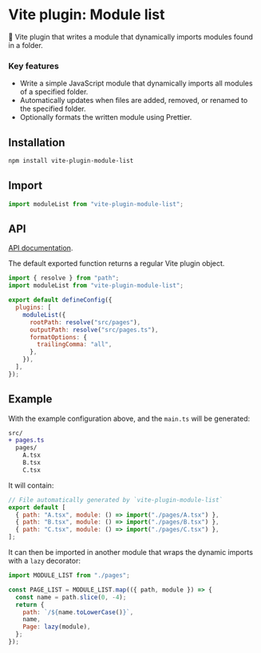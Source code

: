 # Vite plugin: Module list

🧶 Vite plugin that writes a module that dynamically imports modules found in a folder.

### Key features

- Write a simple JavaScript module that dynamically imports all modules of a specified folder.
- Automatically updates when files are added, removed, or renamed to the specified folder.
- Optionally formats the written module using Prettier.

## Installation

```bash
npm install vite-plugin-module-list
```

## Import

```js
import moduleList from "vite-plugin-module-list";
```

## API

[API documentation](./doc/README.md).

The default exported function returns a regular Vite plugin object.

```js
import { resolve } from "path";
import moduleList from "vite-plugin-module-list";

export default defineConfig({
  plugins: [
    moduleList({
      rootPath: resolve("src/pages"),
      outputPath: resolve("src/pages.ts"),
      formatOptions: {
        trailingComma: "all",
      },
    }),
  ],
});
```

## Example

With the example configuration above, and the `main.ts` will be generated:

```diff
src/
+ pages.ts
  pages/
    A.tsx
    B.tsx
    C.tsx
```

It will contain:

```js
// File automatically generated by `vite-plugin-module-list`
export default [
  { path: "A.tsx", module: () => import("./pages/A.tsx") },
  { path: "B.tsx", module: () => import("./pages/B.tsx") },
  { path: "C.tsx", module: () => import("./pages/C.tsx") },
];
```

It can then be imported in another module that wraps the dynamic imports with a `lazy` decorator:

```jsx
import MODULE_LIST from "./pages";

const PAGE_LIST = MODULE_LIST.map(({ path, module }) => {
  const name = path.slice(0, -4);
  return {
    path: `/${name.toLowerCase()}`,
    name,
    Page: lazy(module),
  };
});
```
